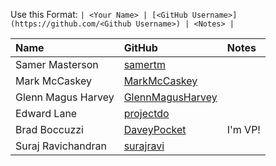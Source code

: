 Use this Format:
```| <Your Name> | [<GitHub Username>](https://github.com/<Github Username>) | <Notes> |```

| **Name** | **GitHub**| **Notes** |
|:---------|:----------|:----------|
|Samer Masterson|[samertm](https://github.com/samertm)||
|Mark McCaskey|[MarkMcCaskey](https://github.com/MarkMcCaskey)||
|Glenn Magus Harvey|[GlennMagusHarvey](https://github.com/GlennMagusHarvey)||
|Edward Lane|[projectdo](https://github.com/projectdo)||
|Brad Boccuzzi|[DaveyPocket](https://github.com/DaveyPocket)|I'm VP!|
|Suraj Ravichandran|[surajravi](https://github.com/surajravi)||
